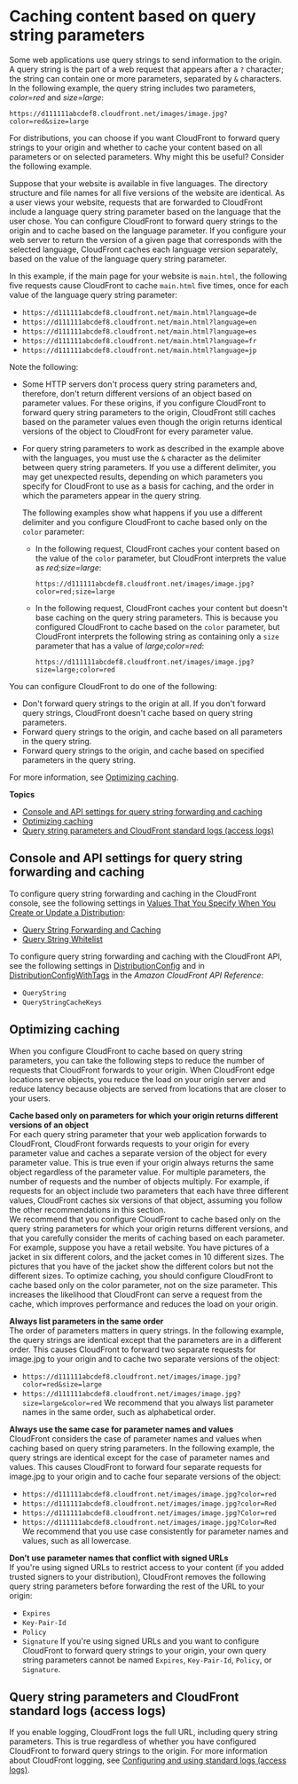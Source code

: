 # Caching content based on query string parameters<a name="QueryStringParameters"></a>

Some web applications use query strings to send information to the origin\. A query string is the part of a web request that appears after a `?` character; the string can contain one or more parameters, separated by `&` characters\. In the following example, the query string includes two parameters, *color=red* and *size=large*:

`https://d111111abcdef8.cloudfront.net/images/image.jpg?color=red&size=large`

For distributions, you can choose if you want CloudFront to forward query strings to your origin and whether to cache your content based on all parameters or on selected parameters\. Why might this be useful? Consider the following example\.

Suppose that your website is available in five languages\. The directory structure and file names for all five versions of the website are identical\. As a user views your website, requests that are forwarded to CloudFront include a language query string parameter based on the language that the user chose\. You can configure CloudFront to forward query strings to the origin and to cache based on the language parameter\. If you configure your web server to return the version of a given page that corresponds with the selected language, CloudFront caches each language version separately, based on the value of the language query string parameter\.

In this example, if the main page for your website is `main.html`, the following five requests cause CloudFront to cache `main.html` five times, once for each value of the language query string parameter:
+ `https://d111111abcdef8.cloudfront.net/main.html?language=de`
+ `https://d111111abcdef8.cloudfront.net/main.html?language=en`
+ `https://d111111abcdef8.cloudfront.net/main.html?language=es`
+ `https://d111111abcdef8.cloudfront.net/main.html?language=fr`
+ `https://d111111abcdef8.cloudfront.net/main.html?language=jp`

Note the following:
+ Some HTTP servers don't process query string parameters and, therefore, don't return different versions of an object based on parameter values\. For these origins, if you configure CloudFront to forward query string parameters to the origin, CloudFront still caches based on the parameter values even though the origin returns identical versions of the object to CloudFront for every parameter value\.
+ For query string parameters to work as described in the example above with the languages, you must use the `&` character as the delimiter between query string parameters\. If you use a different delimiter, you may get unexpected results, depending on which parameters you specify for CloudFront to use as a basis for caching, and the order in which the parameters appear in the query string\.

  The following examples show what happens if you use a different delimiter and you configure CloudFront to cache based only on the `color` parameter: 
  + In the following request, CloudFront caches your content based on the value of the `color` parameter, but CloudFront interprets the value as *red;size=large*:

    `https://d111111abcdef8.cloudfront.net/images/image.jpg?color=red;size=large`
  + In the following request, CloudFront caches your content but doesn't base caching on the query string parameters\. This is because you configured CloudFront to cache based on the `color` parameter, but CloudFront interprets the following string as containing only a `size` parameter that has a value of *large;color=red*:

    `https://d111111abcdef8.cloudfront.net/images/image.jpg?size=large;color=red`

You can configure CloudFront to do one of the following:
+ Don't forward query strings to the origin at all\. If you don't forward query strings, CloudFront doesn't cache based on query string parameters\.
+ Forward query strings to the origin, and cache based on all parameters in the query string\.
+ Forward query strings to the origin, and cache based on specified parameters in the query string\.

For more information, see [Optimizing caching](#query-string-parameters-optimizing-caching)\.

**Topics**
+ [Console and API settings for query string forwarding and caching](#query-string-parameters-console)
+ [Optimizing caching](#query-string-parameters-optimizing-caching)
+ [Query string parameters and CloudFront standard logs \(access logs\)](#query-string-parameters-access-logs)

## Console and API settings for query string forwarding and caching<a name="query-string-parameters-console"></a>

To configure query string forwarding and caching in the CloudFront console, see the following settings in [Values That You Specify When You Create or Update a Distribution](distribution-web-values-specify.md):
+ [Query String Forwarding and Caching](distribution-web-values-specify.md#DownloadDistValuesQueryString)
+ [Query String Whitelist](distribution-web-values-specify.md#DownloadDistValuesQueryStringWhiteList)

To configure query string forwarding and caching with the CloudFront API, see the following settings in [DistributionConfig](https://docs.aws.amazon.com/cloudfront/latest/APIReference/API_DistributionConfig.html) and in [DistributionConfigWithTags](https://docs.aws.amazon.com/cloudfront/latest/APIReference/API_DistributionConfigWithTags.html) in the *Amazon CloudFront API Reference*:
+ `QueryString`
+ `QueryStringCacheKeys`

## Optimizing caching<a name="query-string-parameters-optimizing-caching"></a>

When you configure CloudFront to cache based on query string parameters, you can take the following steps to reduce the number of requests that CloudFront forwards to your origin\. When CloudFront edge locations serve objects, you reduce the load on your origin server and reduce latency because objects are served from locations that are closer to your users\.

**Cache based only on parameters for which your origin returns different versions of an object**  
For each query string parameter that your web application forwards to CloudFront, CloudFront forwards requests to your origin for every parameter value and caches a separate version of the object for every parameter value\. This is true even if your origin always returns the same object regardless of the parameter value\. For multiple parameters, the number of requests and the number of objects multiply\. For example, if requests for an object include two parameters that each have three different values, CloudFront caches six versions of that object, assuming you follow the other recommendations in this section\.  
We recommend that you configure CloudFront to cache based only on the query string parameters for which your origin returns different versions, and that you carefully consider the merits of caching based on each parameter\. For example, suppose you have a retail website\. You have pictures of a jacket in six different colors, and the jacket comes in 10 different sizes\. The pictures that you have of the jacket show the different colors but not the different sizes\. To optimize caching, you should configure CloudFront to cache based only on the color parameter, not on the size parameter\. This increases the likelihood that CloudFront can serve a request from the cache, which improves performance and reduces the load on your origin\.

**Always list parameters in the same order**  
The order of parameters matters in query strings\. In the following example, the query strings are identical except that the parameters are in a different order\. This causes CloudFront to forward two separate requests for image\.jpg to your origin and to cache two separate versions of the object:  
+ `https://d111111abcdef8.cloudfront.net/images/image.jpg?color=red&size=large`
+ `https://d111111abcdef8.cloudfront.net/images/image.jpg?size=large&color=red`
We recommend that you always list parameter names in the same order, such as alphabetical order\.

**Always use the same case for parameter names and values**  
CloudFront considers the case of parameter names and values when caching based on query string parameters\. In the following example, the query strings are identical except for the case of parameter names and values\. This causes CloudFront to forward four separate requests for image\.jpg to your origin and to cache four separate versions of the object:  
+ `https://d111111abcdef8.cloudfront.net/images/image.jpg?color=red`
+ `https://d111111abcdef8.cloudfront.net/images/image.jpg?color=Red`
+ `https://d111111abcdef8.cloudfront.net/images/image.jpg?Color=red`
+ `https://d111111abcdef8.cloudfront.net/images/image.jpg?Color=Red`
We recommend that you use case consistently for parameter names and values, such as all lowercase\.

**Don’t use parameter names that conflict with signed URLs**  
If you're using signed URLs to restrict access to your content \(if you added trusted signers to your distribution\), CloudFront removes the following query string parameters before forwarding the rest of the URL to your origin:  
+ `Expires`
+ `Key-Pair-Id`
+ `Policy`
+ `Signature`
If you're using signed URLs and you want to configure CloudFront to forward query strings to your origin, your own query string parameters cannot be named `Expires`, `Key-Pair-Id`, `Policy`, or `Signature`\.

## Query string parameters and CloudFront standard logs \(access logs\)<a name="query-string-parameters-access-logs"></a>

If you enable logging, CloudFront logs the full URL, including query string parameters\. This is true regardless of whether you have configured CloudFront to forward query strings to the origin\. For more information about CloudFront logging, see [Configuring and using standard logs \(access logs\)](AccessLogs.md)\.
